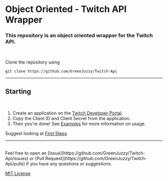 # Object Oriented - Twitch API Wrapper

### This repository is an object oriented wrapper for the Twitch API.
<br>

Clone the repository using
```
git clone https://github.com/GreenJuzzy/Twitch-Api
```

---
## Starting
<br>

1. Create an application on the [Twitch Developer Portal](https://dev.twitch.tv/).
2. Copy the Client ID and Client Secret from the application.
3. Then you're done! See [Examples](https://github.com/GreenJuzzy/Twitch-Api/blob/master/examples/content.md) for more information on usage.

Suggest looking at [First Steps](https://github.com/GreenJuzzy/Twitch-Api/blob/master/examples/firstSteps.md)
<br>

---
<br>
Feel free to open an [Issue](https://github.com/GreenJuzzy/Twitch-Api/issues) or [Pull Request](https://github.com/GreenJuzzy/Twitch-Api/pulls) if you have any questions or suggestions.

<br>

[MIT License](https://github.com/GreenJuzzy/Twitch-Api/blob/master/LICENSE)